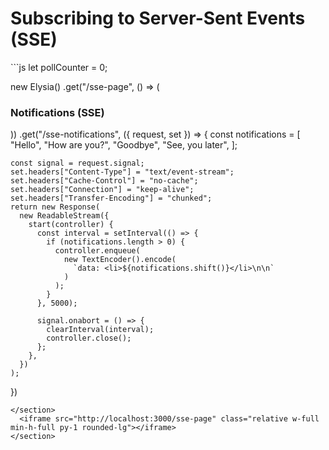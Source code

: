 # Subscribing to Server-Sent Events (SSE)

<section class="grid cols-2 auto-cols-fr gap-2 h-full pb-8">
<section class="flex max-h-full overflow-y-auto overflow-x-visible text-xs">
```js
let pollCounter = 0;

new Elysia()
.get("/sse-page", () => (
    <Layout>
      <h1 class="">Notifications (SSE)</h1>
      <ul
        hx-ext="sse"
        sse-connect="/sse-notifications"
        sse-swap="message"
        hx-target="this"
        hx-swap="afterbegin"
      ></ul>
    </Layout>
  ))
  .get("/sse-notifications", ({ request, set }) => {
    const notifications = [
      "Hello",
      "How are you?",
      "Goodbye",
      "See, you later",
    ];

    const signal = request.signal;
    set.headers["Content-Type"] = "text/event-stream";
    set.headers["Cache-Control"] = "no-cache";
    set.headers["Connection"] = "keep-alive";
    set.headers["Transfer-Encoding"] = "chunked";
    return new Response(
      new ReadableStream({
        start(controller) {
          const interval = setInterval(() => {
            if (notifications.length > 0) {
              controller.enqueue(
                new TextEncoder().encode(
                  `data: <li>${notifications.shift()}</li>\n\n`
                )
              );
            }
          }, 5000);

          signal.onabort = () => {
            clearInterval(interval);
            controller.close();
          };
        },
      })
    );
  })
```
</section>
  <iframe src="http://localhost:3000/sse-page" class="relative w-full min-h-full py-1 rounded-lg"></iframe>
</section>